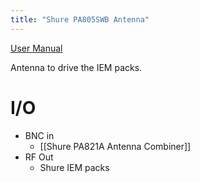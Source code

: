 ```yaml
---
title: "Shure PA805SWB Antenna"
---
```


[User Manual](PA805SWB_guide_en-US.pdf)

Antenna to drive the IEM packs.

# I/O
- BNC in
	- [[Shure PA821A Antenna Combiner]]
- RF Out
	- Shure IEM packs
